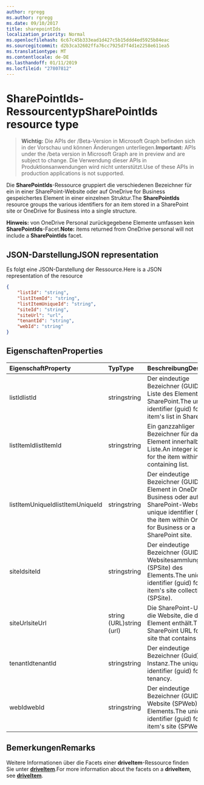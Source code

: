 ```yaml
---
author: rgregg
ms.author: rgregg
ms.date: 09/10/2017
title: sharepointIds
localization_priority: Normal
ms.openlocfilehash: 6c67c45b333ead1d427c5b15ddd4ed5925b84eac
ms.sourcegitcommit: d2b3ca32602ffa76cc7925d7f4d1e2258e611ea5
ms.translationtype: MT
ms.contentlocale: de-DE
ms.lasthandoff: 01/11/2019
ms.locfileid: "27807812"
---
```

# <a name="sharepointids-resource-type"></a><span data-ttu-id="7631f-102">SharePointIds-Ressourcentyp</span><span class="sxs-lookup"><span data-stu-id="7631f-102">SharePointIds resource type</span></span>

> <span data-ttu-id="7631f-103">**Wichtig:** Die APIs der /Beta-Version in Microsoft Graph befinden sich in der Vorschau und können Änderungen unterliegen.</span><span class="sxs-lookup"><span data-stu-id="7631f-103">**Important:** APIs under the /beta version in Microsoft Graph are in preview and are subject to change.</span></span> <span data-ttu-id="7631f-104">Die Verwendung dieser APIs in Produktionsanwendungen wird nicht unterstützt.</span><span class="sxs-lookup"><span data-stu-id="7631f-104">Use of these APIs in production applications is not supported.</span></span>

<span data-ttu-id="7631f-105">Die **SharePointIds**-Ressource gruppiert die verschiedenen Bezeichner für ein in einer SharePoint-Website oder auf OneDrive for Business gespeichertes Element in einer einzelnen Struktur.</span><span class="sxs-lookup"><span data-stu-id="7631f-105">The **SharePointIds** resource groups the various identifiers for an item stored in a SharePoint site or OneDrive for Business into a single structure.</span></span>

<span data-ttu-id="7631f-106">**Hinweis:** von OneDrive Personal zurückgegebene Elemente umfassen kein **SharePointIds**-Facet.</span><span class="sxs-lookup"><span data-stu-id="7631f-106">**Note:** items returned from OneDrive personal will not include a **SharePointIds** facet.</span></span>

## <a name="json-representation"></a><span data-ttu-id="7631f-107">JSON-Darstellung</span><span class="sxs-lookup"><span data-stu-id="7631f-107">JSON representation</span></span>

<span data-ttu-id="7631f-108">Es folgt eine JSON-Darstellung der Ressource.</span><span class="sxs-lookup"><span data-stu-id="7631f-108">Here is a JSON representation of the resource</span></span>

<!-- {
  "blockType": "resource",
  "optionalProperties": [ "listId", "listItemId", "listItemUniqueId", "siteId", "siteUrl", "webId" ],
  "@odata.type": "microsoft.graph.sharepointIds"
}-->

```json
{
    "listId": "string",
    "listItemId": "string",
    "listItemUniqueId": "string",
    "siteId": "string",
    "siteUrl": "url",
    "tenantId": "string",
    "webId": "string"
}
```

## <a name="properties"></a><span data-ttu-id="7631f-109">Eigenschaften</span><span class="sxs-lookup"><span data-stu-id="7631f-109">Properties</span></span>

| <span data-ttu-id="7631f-110">Eigenschaft</span><span class="sxs-lookup"><span data-stu-id="7631f-110">Property</span></span>         | <span data-ttu-id="7631f-111">Typ</span><span class="sxs-lookup"><span data-stu-id="7631f-111">Type</span></span>         | <span data-ttu-id="7631f-112">Beschreibung</span><span class="sxs-lookup"><span data-stu-id="7631f-112">Description</span></span>
|:-----------------|:-------------|:-------------------------------------------
| <span data-ttu-id="7631f-113">listId</span><span class="sxs-lookup"><span data-stu-id="7631f-113">listId</span></span>           | <span data-ttu-id="7631f-114">string</span><span class="sxs-lookup"><span data-stu-id="7631f-114">string</span></span>       | <span data-ttu-id="7631f-115">Der eindeutige Bezeichner (GUID) für die Liste des Elements in SharePoint.</span><span class="sxs-lookup"><span data-stu-id="7631f-115">The unique identifier (guid) for the item's list in SharePoint.</span></span>
| <span data-ttu-id="7631f-116">listItemId</span><span class="sxs-lookup"><span data-stu-id="7631f-116">listItemId</span></span>       | <span data-ttu-id="7631f-117">string</span><span class="sxs-lookup"><span data-stu-id="7631f-117">string</span></span>       | <span data-ttu-id="7631f-118">Ein ganzzahliger Bezeichner für das Element innerhalb der Liste.</span><span class="sxs-lookup"><span data-stu-id="7631f-118">An integer identifier for the item within the containing list.</span></span>
| <span data-ttu-id="7631f-119">listItemUniqueId</span><span class="sxs-lookup"><span data-stu-id="7631f-119">listItemUniqueId</span></span> | <span data-ttu-id="7631f-120">string</span><span class="sxs-lookup"><span data-stu-id="7631f-120">string</span></span>       | <span data-ttu-id="7631f-121">Der eindeutige Bezeichner (GUID) für das Element in OneDrive for Business oder auf einer SharePoint-Website.</span><span class="sxs-lookup"><span data-stu-id="7631f-121">The unique identifier (guid) for the item within OneDrive for Business or a SharePoint site.</span></span>
| <span data-ttu-id="7631f-122">siteId</span><span class="sxs-lookup"><span data-stu-id="7631f-122">siteId</span></span>           | <span data-ttu-id="7631f-123">string</span><span class="sxs-lookup"><span data-stu-id="7631f-123">string</span></span>       | <span data-ttu-id="7631f-124">Der eindeutige Bezeichner (GUID) für die Websitesammlung (SPSite) des Elements.</span><span class="sxs-lookup"><span data-stu-id="7631f-124">The unique identifier (guid) for the item's site collection (SPSite).</span></span>
| <span data-ttu-id="7631f-125">siteUrl</span><span class="sxs-lookup"><span data-stu-id="7631f-125">siteUrl</span></span>          | <span data-ttu-id="7631f-126">string (URL)</span><span class="sxs-lookup"><span data-stu-id="7631f-126">string (url)</span></span> | <span data-ttu-id="7631f-127">Die SharePoint-URL für die Website, die das Element enthält.</span><span class="sxs-lookup"><span data-stu-id="7631f-127">The SharePoint URL for the site that contains the item.</span></span>
| <span data-ttu-id="7631f-128">tenantId</span><span class="sxs-lookup"><span data-stu-id="7631f-128">tenantId</span></span>         | <span data-ttu-id="7631f-129">string</span><span class="sxs-lookup"><span data-stu-id="7631f-129">string</span></span>       | <span data-ttu-id="7631f-130">Der eindeutige Bezeichner (Guid) für die Instanz.</span><span class="sxs-lookup"><span data-stu-id="7631f-130">The unique identifier (guid) for the tenancy.</span></span>
| <span data-ttu-id="7631f-131">webId</span><span class="sxs-lookup"><span data-stu-id="7631f-131">webId</span></span>            | <span data-ttu-id="7631f-132">string</span><span class="sxs-lookup"><span data-stu-id="7631f-132">string</span></span>       | <span data-ttu-id="7631f-133">Der eindeutige Bezeichner (GUID) für die Website (SPWeb) des Elements.</span><span class="sxs-lookup"><span data-stu-id="7631f-133">The unique identifier (guid) for the item's site (SPWeb).</span></span>

## <a name="remarks"></a><span data-ttu-id="7631f-134">Bemerkungen</span><span class="sxs-lookup"><span data-stu-id="7631f-134">Remarks</span></span>

<span data-ttu-id="7631f-135">Weitere Informationen über die Facets einer **driveItem**-Ressource finden Sie unter [**driveItem**](driveitem.md).</span><span class="sxs-lookup"><span data-stu-id="7631f-135">For more information about the facets on a **driveItem**, see [**driveItem**](driveitem.md).</span></span>



<!-- uuid: 8fcb5dbc-d5aa-4681-8e31-b001d5168d79
2015-10-25 14:57:30 UTC -->
<!-- {
  "type": "#page.annotation",
  "description": "The SharepointIds facet provides Sharepoint ids associated with an item.",
  "keywords": "item, unique, id, csom, facet",
  "section": "documentation",
  "tocPath": "Facets/SharepointIds"
} -->
